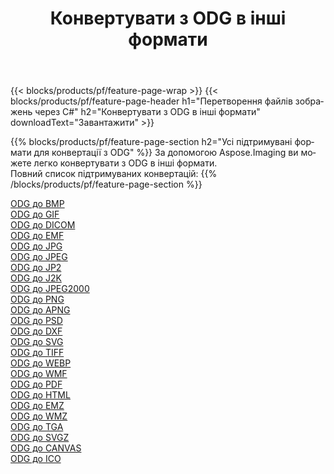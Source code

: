 ﻿---
title: Конвертувати з ODG в інші формати 
weight: 3920
url: /uk/java/conversion/from/odg 
lang: uk
langdirlevel: 2
locales: zh-hans,ja,it,ru,de,es,fr,nl,id,lt,pl,pt,vi,tr,ko,zh-hant,ar,hi,th,sv,cs,uk,he
description: За допомогою Aspose.Imaging ви можете легко конвертувати з ODG в інші формати
---

{{< blocks/products/pf/feature-page-wrap >}}
{{< blocks/products/pf/feature-page-header h1="Перетворення файлів зображень через C#" h2="Конвертувати з ODG в інші формати" downloadText="Завантажити" >}}


{{% blocks/products/pf/feature-page-section  h2="Усі підтримувані формати для конвертації з ODG" %}}
За допомогою Aspose.Imaging ви можете легко конвертувати з ODG в інші формати.
<br/>
Повний список підтримуваних конвертацій:
{{% /blocks/products/pf/feature-page-section %}}
<div class="container-fluid productfamilypage bg-gray">
    <div class="convertypes bg-gray agp-content section">
        <div class="container">
		<div class="row other-converters">
		    <div class='col-md-2 other-converter remove-lp remove-rp'><a href="/imaging/uk/java/conversion/odg-to-bmp" >ODG до BMP</a></div><div class='col-md-2 other-converter remove-lp remove-rp'><a href="/imaging/uk/java/conversion/odg-to-gif" >ODG до GIF</a></div><div class='col-md-2 other-converter remove-lp remove-rp'><a href="/imaging/uk/java/conversion/odg-to-dicom" >ODG до DICOM</a></div><div class='col-md-2 other-converter remove-lp remove-rp'><a href="/imaging/uk/java/conversion/odg-to-emf" >ODG до EMF</a></div><div class='col-md-2 other-converter remove-lp remove-rp'><a href="/imaging/uk/java/conversion/odg-to-jpg" >ODG до JPG</a></div><div class='col-md-2 other-converter remove-lp remove-rp'><a href="/imaging/uk/java/conversion/odg-to-jpeg" >ODG до JPEG</a></div><div class='col-md-2 other-converter remove-lp remove-rp'><a href="/imaging/uk/java/conversion/odg-to-jp2" >ODG до JP2</a></div><div class='col-md-2 other-converter remove-lp remove-rp'><a href="/imaging/uk/java/conversion/odg-to-j2k" >ODG до J2K</a></div><div class='col-md-2 other-converter remove-lp remove-rp'><a href="/imaging/uk/java/conversion/odg-to-jpeg2000" >ODG до JPEG2000</a></div><div class='col-md-2 other-converter remove-lp remove-rp'><a href="/imaging/uk/java/conversion/odg-to-png" >ODG до PNG</a></div><div class='col-md-2 other-converter remove-lp remove-rp'><a href="/imaging/uk/java/conversion/odg-to-apng" >ODG до APNG</a></div><div class='col-md-2 other-converter remove-lp remove-rp'><a href="/imaging/uk/java/conversion/odg-to-psd" >ODG до PSD</a></div><div class='col-md-2 other-converter remove-lp remove-rp'><a href="/imaging/uk/java/conversion/odg-to-dxf" >ODG до DXF</a></div><div class='col-md-2 other-converter remove-lp remove-rp'><a href="/imaging/uk/java/conversion/odg-to-svg" >ODG до SVG</a></div><div class='col-md-2 other-converter remove-lp remove-rp'><a href="/imaging/uk/java/conversion/odg-to-tiff" >ODG до TIFF</a></div><div class='col-md-2 other-converter remove-lp remove-rp'><a href="/imaging/uk/java/conversion/odg-to-webp" >ODG до WEBP</a></div><div class='col-md-2 other-converter remove-lp remove-rp'><a href="/imaging/uk/java/conversion/odg-to-wmf" >ODG до WMF</a></div><div class='col-md-2 other-converter remove-lp remove-rp'><a href="/imaging/uk/java/conversion/odg-to-pdf" >ODG до PDF</a></div><div class='col-md-2 other-converter remove-lp remove-rp'><a href="/imaging/uk/java/conversion/odg-to-html" >ODG до HTML</a></div><div class='col-md-2 other-converter remove-lp remove-rp'><a href="/imaging/uk/java/conversion/odg-to-emz" >ODG до EMZ</a></div><div class='col-md-2 other-converter remove-lp remove-rp'><a href="/imaging/uk/java/conversion/odg-to-wmz" >ODG до WMZ</a></div><div class='col-md-2 other-converter remove-lp remove-rp'><a href="/imaging/uk/java/conversion/odg-to-tga" >ODG до TGA</a></div><div class='col-md-2 other-converter remove-lp remove-rp'><a href="/imaging/uk/java/conversion/odg-to-svgz" >ODG до SVGZ</a></div><div class='col-md-2 other-converter remove-lp remove-rp'><a href="/imaging/uk/java/conversion/odg-to-canvas" >ODG до CANVAS</a></div><div class='col-md-2 other-converter remove-lp remove-rp'><a href="/imaging/uk/java/conversion/odg-to-ico" >ODG до ICO</a></div>
                </div>
        </div>
    </div>
</div>
<br/>


